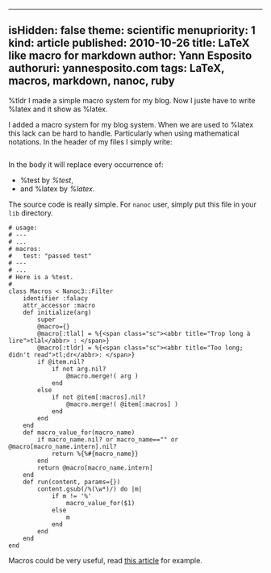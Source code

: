 -----
isHidden:       false
theme: scientific
menupriority:   1
kind:           article
published: 2010-10-26
title: LaTeX like macro for markdown
author: Yann Esposito
authoruri: yannesposito.com
tags:  LaTeX, macros, markdown, nanoc, ruby
-----

<div class="intro">

%tldr I made a simple macro system for my blog. Now I juste have to write %<span></span>latex and it show as %latex.

</div>

I added a macro system for my blog system.
When we are used to %latex this lack can be hard to handle.
Particularly when using mathematical notations.
In the header of my files I simply write:

~~~~~~ {.yaml}
~~~~~~

In the body it will replace every occurrence of:

- %<span></span>test by *%test*,
- and %<span></span>latex by *%latex*.

The source code is really simple.
For `nanoc` user, simply put this file in your `lib` directory.

~~~~~~ {.ruby}
# usage:
# ---
# ...
# macros:
#   test: "passed test"
# ---
# ...
# Here is a %test.
#
class Macros < Nanoc3::Filter
    identifier :falacy
    attr_accessor :macro
    def initialize(arg)
        super
        @macro={}
        @macro[:tlal] = %{<span class="sc"><abbr title="Trop long à lire">tlàl</abbr> : </span>}
        @macro[:tldr] = %{<span class="sc"><abbr title="Too long; didn't read">tl;dr</abbr>: </span>}
        if @item.nil?
            if not arg.nil?
                @macro.merge!( arg )
            end
        else
            if not @item[:macros].nil?
                @macro.merge!( @item[:macros] )
            end
        end
    end
    def macro_value_for(macro_name)
        if macro_name.nil? or macro_name=="" or @macro[macro_name.intern].nil?
            return %{%#{macro_name}} 
        end
        return @macro[macro_name.intern]
    end
    def run(content, params={})
        content.gsub(/%(\w*)/) do |m| 
            if m != '%'
                macro_value_for($1)
            else
                m
            end
        end
    end
end
~~~~~~

Macros could be very useful, read [this article](http://adam.gomaa.us/blog/2007/oct/22/markdown-doesnt-scale/index.html) for example.

